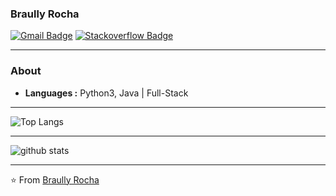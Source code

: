 ### Braully Rocha

[![Gmail Badge](https://img.shields.io/badge/-braully@gmail.com-c14438?style=flat-square&logo=Gmail&logoColor=white&link=mailto:braully@gmail.com)](mailto:braully@gmail.com) [![Stackoverflow Badge](https://img.shields.io/badge/Stackoverflow-Braully_Rocha-blue?style=flat-square&logo=stackoverflow&logoColor=white&link=https://stackoverflow.com/users/835476/braully-rocha)](https://stackoverflow.com/users/835476/braully-rocha)

---------------------------------------------------------------------------------------------------------------------------------------------------------------------------------
### About
-  **Languages :** Python3, Java | Full-Stack 
<!---
-  **Academic :** PhD student at UFG
-  **Organizations :** ~~IPASGO, UEG, SENAC,~~ IFGoiano.
-->

---------------------------------------------------------------------------------------------------------------------------------------------------------------------------------
![Top Langs](https://github-readme-stats.vercel.app/api/top-langs?username=braully&show_icons=true&count_private=true&layout=compact&&langs_count=6)  

---------------------------------------------------------------------------------------------------------------------------------------------------------------------------------

![github stats](https://github-readme-stats.vercel.app/api?username=braully&show_icons=true&count_private=true&layout=compact)  


---------------------------------------------------------------------------------------------------------------------------------------------------------------------------------


⭐️ From [Braully Rocha](https://github.com/braully)

